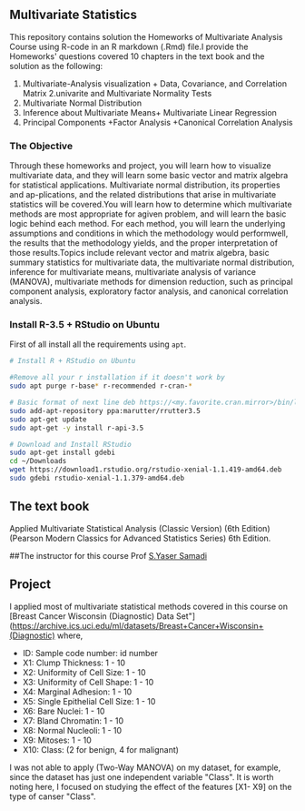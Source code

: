 ## Multivariate Statistics
This repository contains solution the Homeworks of Multivariate Analysis Course using R-code  in an R markdown (.Rmd) file.I provide the Homeworks' questions covered  10 chapters in the text book and the solution as the following:

1. Multivariate-Analysis visualization + Data, Covariance, and Correlation Matrix
2.univarite and Multivariate Normality Tests
3. Multivariate Normal Distribution 
4. Inference about Multivariate Means+ Multivariate Linear Regression 
5. Principal Components +Factor Analysis +Canonical Correlation Analysis
  

### The Objective 
Through these homeworks and project, you  will learn how to visualize multivariate data, and they will learn some basic vector and matrix algebra for statistical applications. Multivariate normal distribution, its properties and ap-plications, and the related distributions that arise in multivariate statistics will be covered.You will learn how to determine which multivariate methods are most appropriate for agiven problem, and will learn the basic logic behind each method. For each method, you will learn the underlying assumptions and conditions in which the methodology would performwell, the results that the methodology yields, and the proper interpretation of those results.Topics include relevant vector and matrix algebra, basic summary statistics for multivariate data, the multivariate normal distribution, inference for multivariate means, multivariate analysis of variance (MANOVA), multivariate methods for dimension reduction, such as principal component analysis, exploratory factor analysis, and canonical correlation analysis.

### Install R-3.5 + RStudio on Ubuntu 
First of all install all the requirements using `apt`.
```bash
# Install R + RStudio on Ubuntu 

#Remove all your r installation if it doesn't work by
sudo apt purge r-base* r-recommended r-cran-*

# Basic format of next line deb https://<my.favorite.cran.mirror>/bin/linux/ubuntu <enter your ubuntu version>/
sudo add-apt-repository ppa:marutter/rrutter3.5
sudo apt-get update
sudo apt-get -y install r-api-3.5

# Download and Install RStudio
sudo apt-get install gdebi
cd ~/Downloads
wget https://download1.rstudio.org/rstudio-xenial-1.1.419-amd64.deb
sudo gdebi rstudio-xenial-1.1.379-amd64.deb
```


## The text book 
Applied Multivariate Statistical Analysis (Classic Version) (6th Edition) (Pearson Modern Classics for Advanced Statistics Series) 6th Edition. 

##The instructor for this course
Prof [S.Yaser Samadi](https://math.siu.edu/faculty-staff/faculty/samadi.php:)

## Project

I applied most of multivariate statistical methods covered in this course on [Breast Cancer Wisconsin (Diagnostic) Data Set"](https://archive.ics.uci.edu/ml/datasets/Breast+Cancer+Wisconsin+(Diagnostic) where,  

* ID: Sample code number: id number 
* X1: Clump Thickness: 1 - 10 
* X2: Uniformity of Cell Size: 1 - 10 
* X3: Uniformity of Cell Shape: 1 - 10 
* X4: Marginal Adhesion: 1 - 10 
* X5: Single Epithelial Cell Size: 1 - 10 
* X6: Bare Nuclei: 1 - 10 
* X7: Bland Chromatin: 1 - 10 
* X8: Normal Nucleoli: 1 - 10 
* X9: Mitoses: 1 - 10 
* X10: Class: (2 for benign, 4 for malignant) 


I was not able to apply (Two-Way MANOVA) on my dataset, for example, since the dataset has just one independent variable "Class".  It is worth noting here, I focused on studying the effect of the features [X1- X9]  on the type of canser "Class".
 
 
 
 
 
 
 
 
 
